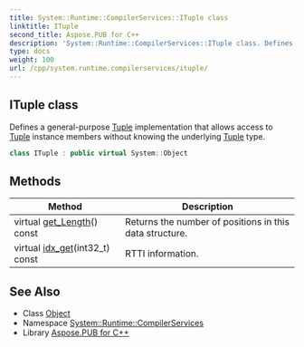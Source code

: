 ```yaml
---
title: System::Runtime::CompilerServices::ITuple class
linktitle: ITuple
second_title: Aspose.PUB for C++
description: 'System::Runtime::CompilerServices::ITuple class. Defines a general-purpose Tuple implementation that allows access to Tuple instance members without knowing the underlying Tuple type in C++.'
type: docs
weight: 100
url: /cpp/system.runtime.compilerservices/ituple/
---
```

## ITuple class


Defines a general-purpose [Tuple](../../system/tuple/) implementation that allows access to [Tuple](../../system/tuple/) instance members without knowing the underlying [Tuple](../../system/tuple/) type.

```cpp
class ITuple : public virtual System::Object
```

## Methods

| Method | Description |
| --- | --- |
| virtual [get_Length](./get_length/)() const | Returns the number of positions in this data structure. |
| virtual [idx_get](./idx_get/)(int32_t) const | RTTI information. |
## See Also

* Class [Object](../../system/object/)
* Namespace [System::Runtime::CompilerServices](../)
* Library [Aspose.PUB for C++](../../)
